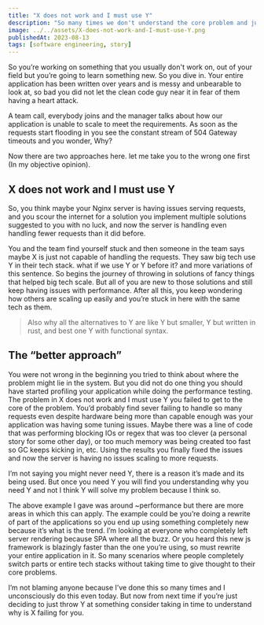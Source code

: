 ```yaml
---
title: "X does not work and I must use Y"
description: "So many times we don't understand the core problem and just throw in a solution that we think will solve the problem."
image: ../../assets/X-does-not-work-and-I-must-use-Y.png
publishedAt: 2023-08-13
tags: [software engineering, story]
---
```


So you’re working on something that you usually don't work on, out of your field but you’re going to learn something new. So you dive in. Your entire application has been written over years and is messy and unbearable to look at, so bad you did not let the clean code guy near it in fear of them having a heart attack.

A team call, everybody joins and the manager talks about how our application is unable to scale to meet the requirements. As soon as the requests start flooding in you see the constant stream of 504 Gateway timeouts and you wonder, Why?

Now there are two approaches here. let me take you to the wrong one first (In my objective opinion).

## X does not work and I must use Y

So, you think maybe your Nginx server is having issues serving requests, and you scour the internet for a solution you implement multiple solutions suggested to you with no luck, and now the server is handling even handling fewer requests than it did before.

You and the team find yourself stuck and then someone in the team says maybe X is just not capable of handling the requests. They saw big tech use Y in their tech stack. what if we use Y or Y before it? and more variations of this sentence. So begins the journey of throwing in solutions of fancy things that helped big tech scale. But all of you are new to those solutions and still keep having issues with performance. After all this, you keep wondering how others are scaling up easily and you’re stuck in here with the same tech as them.

> Also why all the alternatives to Y are like Y but smaller, Y but written in rust, and best one Y with functional syntax.

## The “better approach”

You were not wrong in the beginning you tried to think about where the problem might lie in the system. But you did not do one thing you should have started profiling your application while doing the performance testing. The problem in X does not work and I must use Y you failed to get to the core of the problem. You’d probably find sever failing to handle so many requests even despite hardware being more than capable enough was your application was having some tuning issues. Maybe there was a line of code that was performing blocking IOs or regex that was too clever (a personal story for some other day), or too much memory was being created too fast so GC keeps kicking in, etc. Using the results you finally fixed the issues and now the server is having no issues scaling to more requests.

I’m not saying you might never need Y, there is a reason it’s made and its being used. But once you need Y you will find you understanding why you need Y and not I think Y will solve my problem because I think so.

The above example I gave was around ~performance but there are more areas in which this can apply. The example could be you’re doing a rewrite of part of the applications so you end up using something completely new because it’s what is the trend. I’m looking at everyone who completely left server rendering because SPA where all the buzz. Or you heard this new js framework is blazingly faster than the one you’re using, so must rewrite your entire application in it. So many scenarios where people completely switch parts or entire tech stacks without taking time to give thought to their core problems.

I’m not blaming anyone because I’ve done this so many times and I unconsciously do this even today. But now from next time if you’re just deciding to just throw Y at something consider taking in time to understand why is X failing for you.
